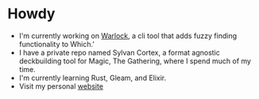 # Howdy

- I'm currently working on [Warlock](https://github.com/uripper/warlock), a cli tool that adds fuzzy finding functionality to Which.'
- I have a private repo named Sylvan Cortex, a format agnostic deckbuilding tool for Magic, The Gathering, where I spend much of my time.
- I'm currently learning Rust, Gleam, and Elixir.
- Visit my personal [website](https://uripper.gigalixirapp.com/)
